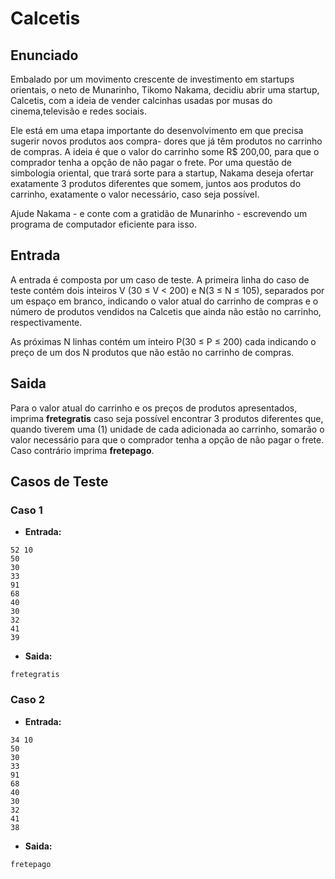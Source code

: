 # Calcetis

## Enunciado

Embalado por um movimento crescente de investimento em startups orientais, o neto de Munarinho, Tikomo Nakama, decidiu abrir uma startup, Calcetis, com a ideia de vender calcinhas usadas por musas do cinema,televisão e redes sociais.
 
Ele está em uma etapa importante do desenvolvimento em que precisa sugerir novos produtos aos compra-
dores que já têm produtos no carrinho de compras. A ideia é que o valor do carrinho some R$ 200,00, para que o comprador tenha a opção de não pagar o frete. Por uma questão de simbologia oriental, que trará sorte para a startup, Nakama deseja ofertar exatamente 3 produtos diferentes que somem, juntos aos produtos do carrinho, exatamente o valor necessário, caso seja possível.

Ajude Nakama - e conte com a gratidão de Munarinho - escrevendo um programa de computador eficiente para isso.

## Entrada

A entrada é composta por um caso de teste. A primeira linha do caso de teste contém dois inteiros V (30 ≤ V < 200) e N(3 ≤ N ≤ 105), separados por um espaço em branco, indicando o valor atual do carrinho de compras e o número de produtos vendidos na Calcetis que ainda não estão no carrinho, respectivamente.

As próximas N linhas contém um inteiro P(30 ≤ P ≤ 200) cada indicando o preço de um dos N produtos que não estão no carrinho de compras.

## Saida

Para o valor atual do carrinho e os preços de produtos apresentados, imprima **fretegratis** caso seja possível encontrar 3 produtos diferentes que, quando tiverem uma (1) unidade de cada adicionada ao carrinho, somarão o valor necessário para que o comprador tenha a opção de não pagar o frete. Caso contrário imprima **fretepago**.

## Casos de Teste

### Caso 1

- **Entrada:**

```
52 10
50
30
33
91
68
40
30
32
41
39
```

- **Saida:**

```
fretegratis
```

### Caso 2

- **Entrada:**

```
34 10
50
30
33
91
68
40
30
32
41
38
```

- **Saida:**

```
fretepago
```